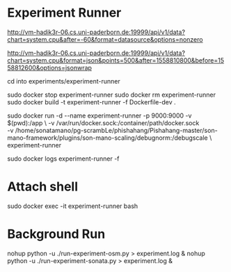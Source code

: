 # Experiment Runner


http://vm-hadik3r-06.cs.uni-paderborn.de:19999/api/v1/data?chart=system.cpu&after=-60&format=datasource&options=nonzero

http://vm-hadik3r-06.cs.uni-paderborn.de:19999/api/v1/data?chart=system.cpu&format=json&points=500&after=1558810800&before=1558812600&options=jsonwrap


cd into experiments/experiment-runner

sudo docker stop experiment-runner
sudo docker rm experiment-runner
sudo docker build -t experiment-runner -f Dockerfile-dev .

sudo docker run -d --name experiment-runner -p 9000:9000 -v $(pwd):/app \ 
    -v /var/run/docker.sock:/container/path/docker.sock \
    -v /home/sonatamano/pg-scrambLe/phishahang/Pishahang-master/son-mano-framework/plugins/son-mano-scaling/debugnorm:/debugscale \ 
    experiment-runner

sudo docker logs experiment-runner -f

# Attach shell
sudo docker exec -it experiment-runner bash

# Background Run 
nohup python -u ./run-experiment-osm.py > experiment.log &
nohup python -u ./run-experiment-sonata.py > experiment.log &